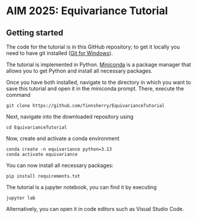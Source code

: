 # AIM 2025: Equivariance Tutorial

## Getting started
The code for the tutorial is in this GitHub repository; to get it locally you need to have git installed ([Git for Windows](https://git-scm.com/downloads/win)).

The tutorial is implemented in Python. [Miniconda](https://www.anaconda.com/download/success) is a package manager that allows you to get Python and install all necessary packages.

Once you have both installed, navigate to the directory in which you want to save this tutorial and open it in the miniconda prompt. There, execute the command 
```
git clone https://github.com/finnsherry/EquivarianceTutorial
```
Next, navigate into the downloaded repository using
```
cd EquivarianceTutorial
```
Now, create and activate a conda environment 
```
conda create -n equivariance python=3.13
conda activate equivariance
```
You can now install all necessary packages:
```
pip install requirements.txt
```
The tutorial is a jupyter notebook, you can find it by executing
```
jupyter lab
```
Alternatively, you can open it in code editors such as Visual Studio Code.
